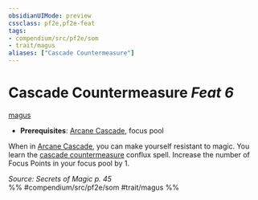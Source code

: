 ```yaml
---
obsidianUIMode: preview
cssclass: pf2e,pf2e-feat
tags:
- compendium/src/pf2e/som
- trait/magus
aliases: ["Cascade Countermeasure"]
---
```

# Cascade Countermeasure  *Feat 6*  
[magus](rules/traits/magus-som.md)  

- **Prerequisites**: [Arcane Cascade](rules/actions/arcane-cascade-som.md), focus pool

When in [Arcane Cascade](rules/actions/arcane-cascade-som.md), you can make yourself resistant to magic. You learn the [cascade countermeasure](compendium/spells/cascade-countermeasure-som.md) conflux spell. Increase the number of Focus Points in your focus pool by 1.

*Source: Secrets of Magic p. 45*  
%% #compendium/src/pf2e/som #trait/magus %%